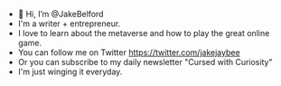 - 👋 Hi, I’m @JakeBelford
- I'm a writer + entrepreneur.
- I love to learn about the metaverse and how to play the great online game.
- You can follow me on Twitter <a>https://twitter.com/jakejaybee<a/>
- Or you can subscribe to my daily newsletter "Cursed with Curiosity"
- I'm just winging it everyday.

<!---
JakeBelford/JakeBelford is a ✨ special ✨ repository because its `README.md` (this file) appears on your GitHub profile.
You can click the Preview link to take a look at your changes.
--->
